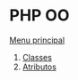 # PHP OO

[Menu principal](https://github.com/agenciasys/as-capacita/blob/master/README.md#as-capacita)

1. [Classes](https://github.com/agenciasys/as-capacita/blob/master/PHP-OO/Classes.md#classes)
2. [Atributos](https://github.com/agenciasys/as-capacita/blob/master/PHP-OO/Atributos.md#atributos)
